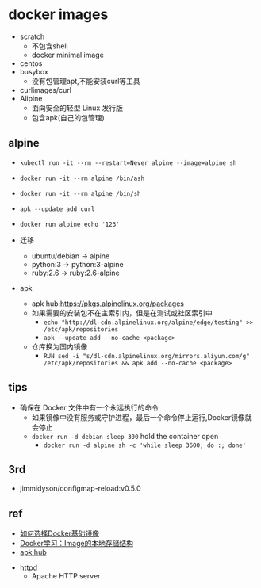# docker images

+ scratch
    + 不包含shell
    + docker minimal image
+ centos
+ busybox
    + 没有包管理apt,不能安装curl等工具
+ curlimages/curl
+ Alipine
    + 面向安全的轻型 Linux 发行版
    + 包含apk(自己的包管理)

## alpine

+ `kubectl run -it --rm --restart=Never alpine --image=alpine sh`
+ `docker run -it --rm alpine /bin/ash`
+ `docker run -it --rm alpine /bin/sh` 
+ `apk --update add curl`
+ `docker run alpine echo '123'`

+ 迁移
    + ubuntu/debian -> alpine
    + python:3 -> python:3-alpine
    + ruby:2.6 -> ruby:2.6-alpine

+ apk
    + apk hub:https://pkgs.alpinelinux.org/packages
    + 如果需要的安装包不在主索引内，但是在测试或社区索引中
        + `echo "http://dl-cdn.alpinelinux.org/alpine/edge/testing" >> /etc/apk/repositories`
        + `apk --update add --no-cache <package>`
    + 仓库换为国内镜像
        + `RUN sed -i "s/dl-cdn.alpinelinux.org/mirrors.aliyun.com/g" /etc/apk/repositories && apk add --no-cache <package>`

## tips
+ 确保在 Docker 文件中有一个永远执行的命令
    + 如果镜像中没有服务或守护进程，最后一个命令停止运行,Docker镜像就会停止
    + `docker run -d debian sleep 300` hold the container open
        + `docker run -d alpine sh -c 'while sleep 3600; do :; done'`


## 3rd
+ jimmidyson/configmap-reload:v0.5.0

## ref
+ [如何选择Docker基础镜像](https://blog.csdn.net/nklinsirui/article/details/80967677)
+ [Docker学习：Image的本地存储结构](https://segmentfault.com/a/1190000017579626)
+ [apk hub](https://pkgs.alpinelinux.org/packages)

<!-- images -->

+ [httpd](https://hub.docker.com/_/httpd)
    + Apache HTTP server